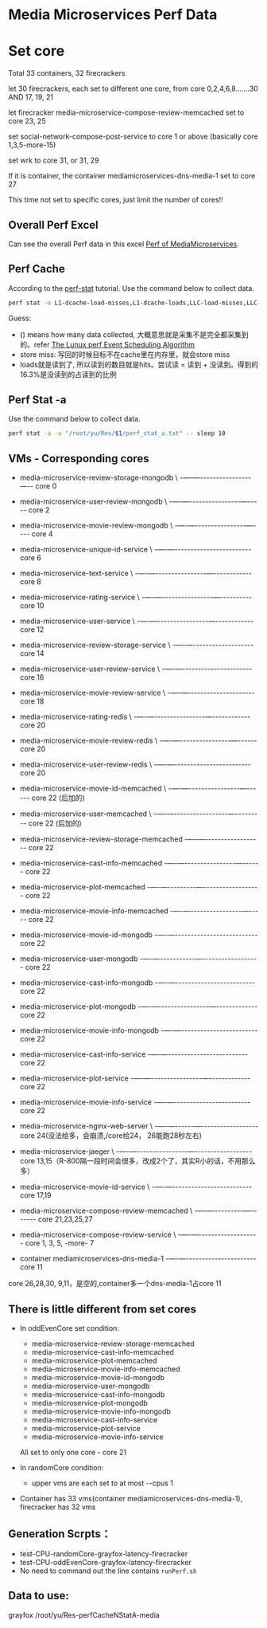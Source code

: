 # Media Microservices Perf Data
# Set core
Total 33 containers, 32 firecrackers

let 30 firecrackers, each set to different one core, from core 0,2,4,6,8…….30 AND 17, 19, 21

let firecracker media-microservice-compose-review-memcached set to core 23, 25

set social-network-compose-post-service to core 1 or above (basically core 1,3,5-more-15)

set wrk to core 31, or 31, 29

If it is container, the container mediamicroservices-dns-media-1 set to core 27

This time not set to specific cores, just limit the number of cores!!

## Overall Perf Excel
Can see the overall Perf data in this excel [Perf of MediaMicroservices](https://docs.google.com/spreadsheets/d/1CQmQL74gH_w2xmlM4ZuzPdOE-ZXnCD-OU6Peh6jLdPg/edit#gid=0).

## Perf Cache
According to the [perf-stat](https://man7.org/linux/man-pages/man1/perf-stat.1.html) tutorial. Use the command below to collect data.
```bash
perf stat -e L1-dcache-load-misses,L1-dcache-loads,LLC-load-misses,LLC-loads,LLC-store-misses,LLC-stores,dTLB-load-misses,dTLB-loads,dTLB-store-misses,dTLB-stores,iTLB-load-misses,iTLB-loads -a -o "/root/yu/Res/$1/perf_stat_cache.txt" -- sleep 10
```
Guess: 
- () means how many data collected, 大概意思就是采集不是完全都采集到的。refer [The Lunux perf Event Scheduling Algorithm](https://hadibrais.wordpress.com/2019/09/06/the-linux-perf-event-scheduling-algorithm/)
- store miss: 写回的时候目标不在cache里在内存里，就会store miss
- loads就是读到了, 所以读到的数目就是hits。尝试读 = 读到 + 没读到。得到的16.3%是没读到的占读到的比例

## Perf Stat -a
Use the command below to collect data.
```bash
perf stat -a -o "/root/yu/Res/$1/perf_stat_a.txt" -- sleep 10
```

## VMs - Corresponding cores
* media-microservice-review-storage-mongodb \ -—-—----------------—-- core 0
* media-microservice-user-review-mongodb \ -—-—----------------—----- core 2
* media-microservice-movie-review-mongodb \ -—-—----------------—---- core 4
* media-microservice-unique-id-service \ -—-—------------------------ core 6
* media-microservice-text-service \ -—-—----------------—------------ core 8
* media-microservice-rating-service \ -—-—----------------—---------- core 10
* media-microservice-user-service \ -—-—----------------—------------ core 12
* media-microservice-review-storage-service \ -—-—------------------- core 14
* media-microservice-user-review-service \ -—-—---------------------- core 16
* media-microservice-movie-review-service \ -—-—--------------------- core 18

* media-microservice-rating-redis \ -—-—----------------—------------ core 20
* media-microservice-movie-review-redis \ -—-—----------------—------ core 20
* media-microservice-user-review-redis \ -—-—------------------------ core 20

* media-microservice-movie-id-memcached \ -—-—----------------—------ core 22 (后加的)
* media-microservice-user-memcached \ -—-—-----------------—--------- core 22 (后加的)
* media-microservice-review-storage-memcached  -—-—------------------ core 22
* media-microservice-cast-info-memcached  -—-—----------------—------ core 22
* media-microservice-plot-memcached  -—-—---------—------------------ core 22
* media-microservice-movie-info-memcached  -—-—----------------—----- core 22
* media-microservice-movie-id-mongodb  -—-—-------------------------- core 22
* media-microservice-user-mongodb  -—-—-----------—------------------ core 22
* media-microservice-cast-info-mongodb  -—-—------------------------- core 22
* media-microservice-plot-mongodb  -—-—----------------—------------- core 22
* media-microservice-movie-info-mongodb  -—-—------------------------ core 22
* media-microservice-cast-info-service  -—-—------------------------- core 22
* media-microservice-plot-service  -—-—----------------—------------- core 22
* media-microservice-movie-info-service  -—-—------------------------ core 22

* media-microservice-nginx-web-server \ -—-—------—------------------ core 24(没法给多，会崩溃,/core给24， 26能跑28秒左右)

* media-microservice-jaeger \ -—-—----------------—------------------ core 13,15（R-800隔一段时间会很多，改成2个了，其实R小的话，不用那么多）
* media-microservice-movie-id-service \ -—-—------------------------- core 17,19

* media-microservice-compose-review-memcached \ -—-—---------—------- core 21,23,25,27
* media-microservice-compose-review-service \ -—-—------------------- core 1, 3, 5, -more- 7

* container mediamicroservices-dns-media-1 -—-—---------------------- core 11

core 26,28,30, 9,11，是空的,container多一个dns-media-1占core 11

## There is little different from set cores
- In oddEvenCore set condition:
    - media-microservice-review-storage-memcached
    - media-microservice-cast-info-memcached
    - media-microservice-plot-memcached
    - media-microservice-movie-info-memcached
    - media-microservice-movie-id-mongodb
    - media-microservice-user-mongodb
    - media-microservice-cast-info-mongodb
    - media-microservice-plot-mongodb
    - media-microservice-movie-info-mongodb
    - media-microservice-cast-info-service
    - media-microservice-plot-service
    - media-microservice-movie-info-service
    
    All set to only one core - core 21
- In randomCore condition:
    - upper vms are each set to at most --cpus 1

- Container has 33 vms(container mediamicroservices-dns-media-1), firecracker has 32 vms

## Generation Scrpts：
* test-CPU-randomCore-grayfox-latency-firecracker
* test-CPU-oddEvenCore-grayfox-latency-firecracker
* No need to command out the line contains `runPerf.sh`

## Data to use:
grayfox /root/yu/Res-perfCacheNStatA-media